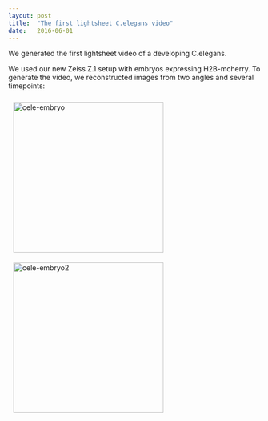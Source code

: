 ```yaml
---
layout: post
title:  "The first lightsheet C.elegans video"
date:   2016-06-01    
---
```


We generated the first lightsheet video of a developing C.elegans.  

We used our new Zeiss Z.1 setup with embryos expressing H2B-mcherry. To generate the video, we reconstructed images from two angles and several timepoints: 

<img src="http://i.imgur.com/2xJOcnC.gif" alt="cele-embryo" height="300" style="padding: 10px 10px 10px 10px;">
<img src="http://i.imgur.com/6fzctlY.gif" alt="cele-embryo2" height="300" style="padding: 10px 10px 10px 10px;">
